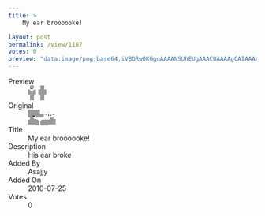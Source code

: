 ```yaml
---
title: >
    My ear broooooke!

layout: post
permalink: /view/1187
votes: 0
preview: "data:image/png;base64,iVBORw0KGgoAAAANSUhEUgAAACUAAAAgCAIAAAAaMSbnAAAABnRSTlMA/wD/AP5AXyvrAAAAwUlEQVRIie2XwQ7DIAiGYemrDp9J9q5jh6UrpdCxBHtY/A/G2OpXENCiyBNWMT/AE9HdHTfKTL9lFiqUwyMitz+Kx8xuv0TLcai19u703mthlkdEiCgiugUAAKniOf5ExE9bLuvP1aBRQr1JUTTqqDG5GOVcpJ0/3WisDVG7f2b18nw4y79ymM8bqsmbvF+06JoSJcC+7kj0KDP9cvvcs+bwpSdFPFPft3f+PV4mb/ImbxPq/yOA6M6ZvCR+n361fS9xNkdAdjhexwAAAABJRU5ErkJggg=="
---
```

<dl class="side-by-side">
<dt>Preview</dt>
<dd>
    <img class="preview" src="data:image/png;base64,iVBORw0KGgoAAAANSUhEUgAAACUAAAAgCAIAAAAaMSbnAAAABnRSTlMA/wD/AP5AXyvrAAAAwUlEQVRIie2XwQ7DIAiGYemrDp9J9q5jh6UrpdCxBHtY/A/G2OpXENCiyBNWMT/AE9HdHTfKTL9lFiqUwyMitz+Kx8xuv0TLcai19u703mthlkdEiCgiugUAAKniOf5ExE9bLuvP1aBRQr1JUTTqqDG5GOVcpJ0/3WisDVG7f2b18nw4y79ymM8bqsmbvF+06JoSJcC+7kj0KDP9cvvcs+bwpSdFPFPft3f+PV4mb/ImbxPq/yOA6M6ZvCR+n361fS9xNkdAdjhexwAAAABJRU5ErkJggg==">
</dd>
<dt>Original</dt>
<dd>
    <img class="preview" src="data:image/png;base64,iVBORw0KGgoAAAANSUhEUgAAAEAAAAAgCAYAAACinX6EAAAAuElEQVR42u3XbQqAIAwGYO9/A+/knYygwShb+LGc831Boh+hPtrQEGPMmi1YDwAAYBsgs+wJkFKmBgDUAACsB1ADdBa6VrjmYmkJoGfnNH+7CMB9ZR8r7QJA2uFXe3vXrwGsU19FUhocKyrFJ8UtACHw1ac2YvLLAEhxd07483JTyuzxAQAAyv+xNkD12EYfbLSLpnkACcHkSVOrYwuTnwrAEUzfNQAAAAAAAAA7A+TOaAP0BgAfOQA4mF9mkfgYmwAAAABJRU5ErkJggg==">
</dd>
<dt>Title</dt>
<dd>My ear broooooke!</dd>
<dt>Description</dt>
<dd>His ear broke</dd>
<dt>Added By</dt>
<dd>Asajjy</dd>
<dt>Added On</dt>
<dd>2010-07-25</dd>
<dt>Votes</dt>
<dd>0</dd>
</dl>

